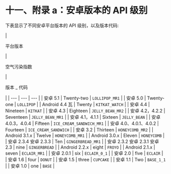 # 十一、附录 a：安卓版本的 API 级别

下表显示了不同安卓平台版本的 API 级别，以及版本代码:

<colgroup><col style="text-align: left"> <col style="text-align: left"> <col style="text-align: left"></colgroup> 
| 

平台版本

 | 

空气污染指数

 | 

版本 _ 代码

 |
| --- | --- | --- |
| 安卓 5.1 | Twenty-two | `LOLLIPOP_MR1` |
| 安卓 5.0 | Twenty-one | `LOLLIPOP` |
| Android 4.4 瓦 | Twenty | `KITKAT_WATCH` |
| 安卓 4.4 | Nineteen | `KITKAT` |
| 安卓 4.3 | Eighteen | `JELLY_BEAN_MR2` |
| 安卓 4.2，4.2.2 | Seventeen | `JELLY_BEAN_MR1` |
| 安卓 4.1，4.1.1 | Sixteen | `JELLY_BEAN` |
| 安卓 4.0.3，4.0.4 | Fifteen | `ICE_CREAM_SANDWICH_MR1` |
| 安卓 4.0、4.0.1、4.0.2 | Fourteen | `ICE_CREAM_SANDWICH` |
| 安卓 3.2 | Thirteen | `HONEYCOMB_MR2` |
| Android 3.1.x | Twelve | `HONEYCOMB_MR1` |
| Android 3.0.x | Eleven | `HONEYCOMB` |
| 安卓 2.3.4 安卓 2.3.3 | Ten | `GINGERBREAD_MR1` |
| 安卓 2.3.2 安卓 2.3.1 安卓 2.3 | nine | `GINGERBREAD` |
| Android 2.2.x | eight | `FROYO` |
| Android 2.1.x | seven | `ECLAIR_MR1` |
| 安卓 2.0.1 | six | `ECLAIR_0_1` |
| 安卓 2.0 | five | `ECLAIR` |
| 安卓 1.6 | four | `DONUT` |
| 安卓 1.5 | three | `CUPCAKE` |
| 安卓 1.1 | Two | `BASE_1_1` |
| 安卓 1.0 | one | `BASE` |
